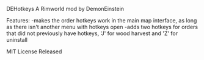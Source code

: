 DEHotkeys
A Rimworld mod by DemonEinstein


Features:
	-makes the order hotkeys work in the main map interface, as long as there isn't another menu with hotkeys open
	-adds two hotkeys for orders that did not previously have hotkeys, 'J' for wood harvest and 'Z' for uninstall


MIT License
Released